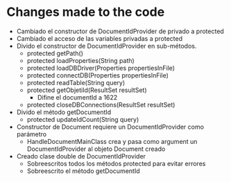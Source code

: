 # Changes made to the code
- Cambiado el constructor de DocumentIdProvider de privado a protected
- Cambiado el acceso de las variables privadas a protected
- Divido el constructor de DocumentIdProvider en sub-métodos.
	- protected getPath()
	- protected loadProperties(String path)
	- protected loadDBDriver(Properties propertiesInFile)
	- protected connectDB(Properties propertiesInFile)
	- protected readTable(String query)
	- protected getObjetiId(ResultSet resultSet)
		- Difine el documentId a 1622
	- protected closeDBConnections(ResultSet resultSet)
- Divido el método getDocumentId
	- protected updateIdCount(String query)
- Constructor de Document requiere un DocumentIdProvider como parámetro
	- HandleDocumentMainClass crea y pasa como argument un DocumentIdProvider al objeto Document creado
- Creado clase double de DocumentIdProvider
	- Sobreescritos todos los métodos protected para evitar errores
	- Sobreescrito el método getDocumentId

	